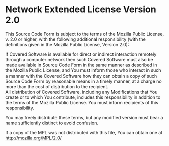 Network Extended License Version 2.0
====================================

This Source Code Form is subject to the terms of the Mozilla Public License, v. 2.0 or higher, with the following additional responsibility (with the definitions given in the Mozilla Public License, Version 2.0):

If Covered Software is available for direct or indirect interaction remotely through a computer network then such Covered Software must also be made available in Source Code Form in the same manner as described in the Mozilla Public License, and You must inform those who interact in such a manner with the Covered Software how they can obtain a copy of such Source Code Form by reasonable means in a timely manner, at a charge no more than the cost of distribution to the recipient.  
All distribution of Covered Software, including any Modifications that You create or to which You contribute, includes this responsibility in addition to the terms of the Mozilla Public License. You must inform recipients of this responsibility.

You may freely distribute these terms, but any modified version must bear a name sufficiently distinct to avoid confusion.

If a copy of the MPL was not distributed with this file, You can obtain one at http://mozilla.org/MPL/2.0/
